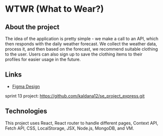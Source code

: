 # WTWR (What to Wear?)

## About the project

The idea of the application is pretty simple - we make a call to an API, which then responds with the daily weather forecast. We collect the weather data, process it, and then based on the forecast, we recommend suitable clothing to the user. Users can also sign up to save the clothing items to their profiles for easier usage in the future.

## Links

- [Figma Design](https://www.figma.com/file/DTojSwldenF9UPKQZd6RRb/Sprint-10%3A-WTWR)

sprint 13 project: https://github.com/kaldana12/se_project_express.git

## Technologies

This project uses React, React router to handle different pages, Context API, Fetch API, CSS, LocalStorage, JSX, Node.js, MongoDB, and VM.
